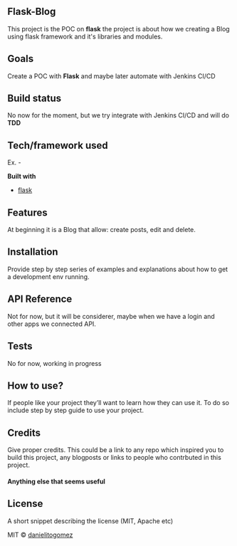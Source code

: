 ## Flask-Blog
This project is the POC on **flask** the project is about how we creating a Blog using flask framework and it's libraries and modules.

## Goals
Create a POC with **Flask** and maybe later automate with Jenkins CI/CD

## Build status
No now for the moment, but we try integrate with Jenkins CI/CD and will do **TDD**

## Tech/framework used
Ex. -

<b>Built with</b>
- [flask](https://palletsprojects.com/p/flask/)

## Features
At beginning it is a Blog that allow: create posts, edit and delete.

## Installation
Provide step by step series of examples and explanations about how to get a development env running.

## API Reference

Not for now, but it will be considerer, maybe when we have a login and other apps we connected API.

## Tests
No for now, working in progress

## How to use?
If people like your project they’ll want to learn how they can use it. To do so include step by step guide to use your project.

## Credits
Give proper credits. This could be a link to any repo which inspired you to build this project, any blogposts or links to people who contrbuted in this project. 

#### Anything else that seems useful

## License
A short snippet describing the license (MIT, Apache etc)

MIT © [danielitogomez]()